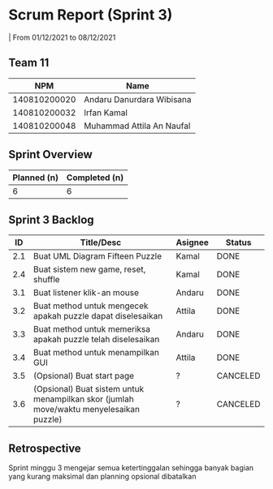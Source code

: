 # Scrum Report (Sprint 3)
| From 01/12/2021 to 08/12/2021

## Team 11
| NPM           | Name        |
| ------------- |-------------|
| 140810200020  | Andaru Danurdara Wibisana    |
| 140810200032  | Irfan Kamal    |
| 140810200048  | Muhammad Attila An Naufal |

## Sprint Overview
| Planned (n)   | Completed (n) |
| ------------- |-------------- |
| 6             | 6             |

## Sprint 3 Backlog

| ID  | Title/Desc | Asignee | Status |
| --- | ---------- | ------- | ------ |
| 2.1 | Buat UML Diagram Fifteen Puzzle | Kamal | DONE |
| 2.4 | Buat sistem new game, reset, shuffle | Kamal | DONE |
| 3.1 | Buat listener klik-an mouse | Andaru | DONE |
| 3.2 | Buat method untuk mengecek apakah puzzle dapat diselesaikan | Attila | DONE |
| 3.3 | Buat method untuk memeriksa apakah puzzle telah diselesaikan | Andaru | DONE |
| 3.4 | Buat method untuk menampilkan GUI | Attila | DONE |
| 3.5 | (Opsional) Buat start page | ? | CANCELED |
| 3.6 | (Opsional) Buat sistem untuk menampilkan skor (jumlah move/waktu menyelesaikan puzzle) | ? | CANCELED |

## Retrospective 

Sprint minggu 3 mengejar semua ketertinggalan sehingga banyak bagian yang kurang maksimal dan planning opsional dibatalkan

